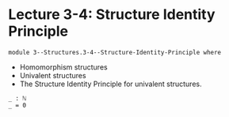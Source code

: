 # Lecture 3-4: Structure Identity Principle

```
module 3--Structures.3-4--Structure-Identity-Principle where
```

<!--
```
open import Library.Prelude
```
-->

* Homomorphism structures
* Univalent structures
* The Structure Identity Principle for univalent structures.

```
_ : ℕ
_ = 0
```
